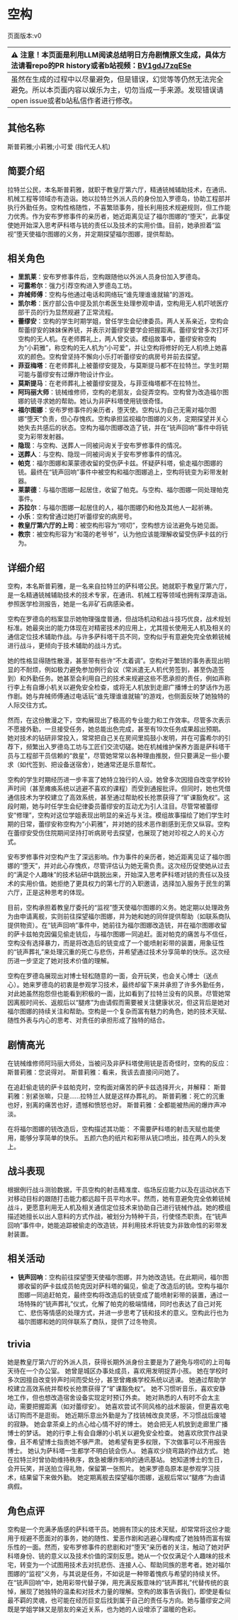 # 空构
页面版本:v0
 

| :warning: 注意！本页面是利用LLM阅读总结明日方舟剧情原文生成，具体方法请看repo的PR history或者b站视频：[BV1gdJ7zqESe](https://www.bilibili.com/video/BV1gdJ7zqESe/)         |
|:----------------------------|
| 虽然在生成的过程中以尽量避免，但是错误，幻觉等等仍然无法完全避免。所以本页面内容以娱乐为主，切勿当成一手来源。发现错误请open issue或者b站私信作者进行修改。|



## 其他名称
斯普莉雅;小莉雅;小可爱 (指代无人机)
## 简要介绍
拉特兰公民，本名斯普莉雅，就职于教皇厅第六厅，精通铳械辅助技术，在通讯、机械工程等领域亦有造诣。她以拉特兰外派人员的身份加入罗德岛，协助工程部并执行外勤任务。空构性格随性，不喜繁琐事务，擅长利用技术规避规则，但工作能力优秀。作为安布罗修事件的亲历者，她近距离见证了福尔图娜的“堕天”，此事促使她开始深入思考萨科塔与铳的责任以及技术的实用价值。目前，她承担着“监视”堕天使福尔图娜的义务，并定期探望福尔图娜，提供帮助。
## 相关角色
-   **里凯莱**：安布罗修事件后，空构跟随他以外派人员身份加入罗德岛。
-   **可露希尔**：强力引荐空构进入罗德岛工坊。
-   **弃械师傅**：空构与他通过电话和网络玩“谁先理谁谁就输”的游戏。
-   **凯尔希**：医疗部公告中提及凯尔希医生处理参观申请，空构用无人机吓唬医疗部干员的行为显然规避了正常流程。
-   **蕾缪安**：空构的学生时期学姐，曾任学生会纪律委员。两人关系亲近，空构会帮蕾缪安的妹妹保养铳，并表示对蕾缪安要学会把握距离。蕾缪安曾多次打坏空构的无人机。在老师葬礼上，两人曾交谈。模组故事中，蕾缪安称空构为“小莉雅”，称空构的无人机为“小可爱”，并让空构将修好的无人机喷上她喜欢的颜色。空构曾坚持不懈向小乐打听蕾缪安的病房号并前去探望。
-   **菲亚梅塔**：在老师葬礼上被蕾缪安提及，与莫斯提马都不在拉特兰。学生时期可能与蕾缪安有过爆炸物设计作业。
-   **莫斯提马**：在老师葬礼上被蕾缪安提及，与菲亚梅塔都不在拉特兰。
-   **阿玛丽大师**：铳械维修师，空构的老朋友，会捉弄空构。空构曾为改造福尔图娜的铳寻求她的帮助。她认为非萨科塔使用铳很奇怪。
-   **福尔图娜**：安布罗修事件的亲历者，堕天使。空构认为自己无需对福尔图娜“堕天”负责，但心存愧疚。空构承担监视福尔图娜的义务，定期探望并关心她失去共感后的状态。空构为福尔图娜改造了铳，并在“铳声回响”事件中将铳变为彩带发射器。
-   **隐现**：与空构、送葬人一同被问询关于安布罗修事件的情况。
-   **送葬人**：与空构、隐现一同被问询关于安布罗修事件的情况。
-   **帕克**：福尔图娜和莱蒙德收留的受伤萨卡兹。怀疑萨科塔，偷走福尔图娜的铳。最终在“铳声回响”事件中被空构和福尔图娜追上，空构将铳变为彩带发射器。
-   **莱蒙德**：与福尔图娜一起居住，收留了帕克。与空构、福尔图娜一同处理帕克事件。
-   **苏拉尔**：与福尔图娜一起居住的人，福尔图娜仍和他及其他人一起祈祷。
-   **小乐**：空构曾通过她打听蕾缪安的病房号。
-   **教皇厅第六厅的上司**：被空构形容为“唠叨”，空构想方设法避免与她见面。
-   **教宗**：被空构形容为“和蔼的老爷爷”，认为他应该能理解收留受伤萨卡兹的行为。
## 详细介绍
空构，本名斯普莉雅，是一名来自拉特兰的萨科塔公民。她就职于教皇厅第六厅，是一名精通铳械辅助技术的技术专家，在通讯、机械工程等领域也拥有深厚造诣。参照医学检测报告，她是一名非矿石病感染者。

空构在罗德岛的档案显示她物理强度普通，但战场机动和战斗技巧优良，战术规划标准。她最突出的能力体现在对精密技术的应用上，尤其擅长使用无人机及相关的通信定位技术辅助作战。与许多萨科塔干员不同，空构似乎有意避免完全依赖铳械进行战斗，更倾向于技术辅助的战斗方式。

她的性格显得随性散漫，甚至带有些许“不太着调”。空构对于繁琐的事务表现出明显的不耐烦，例如极力避免参加例行会议（常派遣无人机代劳签到，甚至伪造签到）和外勤任务。她甚至会利用自己的技术来规避这些不愿承担的责任，例如声称行李上有自爆小机关以避免安全检查，或将无人机放到走廊广播博士的梦话作为恶作剧。她与弃械师傅通过电话玩“谁先理谁谁就输”的游戏，也侧面反映了她独特的人际交往方式。

然而，在这份散漫之下，空构展现出了极高的专业能力和工作效率。尽管多次表示不愿接外勤，一旦接受任务，她总能出色完成，甚至有19次任务成果超出预期。她对技术的钻研非常投入，常常把自己关在房间里捣鼓小发明，并在可露希尔的引荐下，频繁出入罗德岛工坊与工匠们交流切磋。她在机械维护保养方面是萨科塔干员与工程部干员信赖的“救星”，尽管她常常以各种理由推脱，但只要满足一些小要求（如代签到、把设备送宿舍），她通常还是乐意帮忙。

空构的学生时期经历进一步丰富了她特立独行的人设。她曾多次因擅自改变学校铃声时间（甚至瘫痪系统以逃避不喜欢的课程）而受到通报批评。但同时，她也凭借通信技术为学校建立了高效系统，甚至通过帮助校长抢票获得了“旷课豁免权”。这段时期，她与时任学生会纪律委员蕾缪安的互动尤为引人注目。尽管常被蕾缪安“修理”，空构对这位学姐表现出明显的亲近与关注。模组故事描绘了她们学生时期的日常，蕾缪安称空构为“小莉雅”，并对她的技术恶作剧感到无奈又纵容。空构在蕾缪安受伤住院期间坚持打听病房号去探望，也展现了她对珍视之人的关心方式。

安布罗修事件对空构产生了深远影响。作为事件的亲历者，她近距离见证了福尔图娜的“堕天”，并对此心存愧疚，尽管评估认为她无需负责。这次经历促使她从过去的“满足个人趣味”的技术钻研中跳脱出来，开始深入思考萨科塔对铳的责任以及技术的实用价值。她拒绝了更具权力的第七厅的入职邀请，选择加入服务于民生的第六厅，正是这种思考的体现。

目前，空构承担着教皇厅委托的“监视”堕天使福尔图娜的义务。她定期以处理政务为由申请离舰，实则前往探望福尔图娜，并为她和她的同伴提供帮助（如联系商队提供物资）。在“铳声回响”事件中，她前往为福尔图娜改造铳，并在福尔图娜收留的萨卡兹帕克因偏见偷走铳后，与福尔图娜一同追赶。面对帕克的痛苦与不信任，空构没有选择暴力，而是将改造后的铳变成了一个能喷射彩带的装置，用象征性的“铳声葬礼”来处理沉重的死亡与悲伤，并希望通过技术分享简单的快乐。这次经历进一步坚定了她对技术价值的理解。

空构在罗德岛展现出对博士轻松随意的一面，会开玩笑，也会关心博士（送点心）。她来罗德岛的初衷是参观学习技术，最终却留下来并承担了许多外勤任务，对此她虽然抱怨但也能看到积极的一面，比如看到了拉特兰没有的风景。尽管她常因离舰时间长、返舰后以“腿疼”为由请假而需要被关注健康状况，但这背后是她对福尔图娜的持续关注和帮助。空构是一个复杂而富有魅力的角色，她的技术天赋、随性外表与内心的思考、对责任的承担形成了独特的结合。
## 剧情高光
在铳械维修师阿玛丽大师处，当被问及非萨科塔使用铳是否奇怪时，空构的反应：
斯普莉雅：您说得对。
斯普莉雅：看来，我该去直接问问她了。

在追赶偷走铳的萨卡兹帕克时，空构面对痛苦的萨卡兹选择开火，并解释：
斯普莉雅：别紧张嘛，只是......拉特兰人就是这样办葬礼的。
斯普莉雅：死亡的沉重也好，别离的痛苦也好，遗憾和愤怒也好。
斯普莉雅：全都能被热闹的爆炸声冲淡。

在将福尔图娜的铳改造后，空构描述其功能：
不需要萨科塔的射击天赋也能使用，能够分享简单的快乐。
五颜六色的纸片和彩带从铳口喷出，挂在两人的头发上。
## 战斗表现
根据例行战斗测验数据，干员空构的射击精准度、临场反应能力以及在运动状态下对移动目标的跟随打击能力都远超干员平均水平。然而，她有意避免完全依赖铳械战斗，更愿意利用无人机及相关通信定位技术来协助自己进行铳械作战。她的模组描述她擅长以出人意料的方式作战，被划分为特种干员，行使怪杰职责。在“铳声回响”事件中，她能追踪被偷走的改造铳，并利用技术将铳变为非致命性的彩带发射装置。
## 相关活动
-   **铳声回响**：空构前往探望堕天使福尔图娜，并为她改造铳。在此期间，福尔图娜收留的萨卡兹成员帕克因对萨科塔的偏见，偷走了改造后的铳。空构与福尔图娜一同追赶帕克，最终空构将改造后的铳变成了能喷射彩带的装置，通过一场特殊的“铳声葬礼”仪式，化解了帕克的极端情绪，同时也表达了自己对死亡、悲伤等情感的处理方式，并进一步思考了铳和技术的意义。空构此行也为福尔图娜和她的同伴联系了商队，提供了过冬物资。
## trivia
她是教皇厅第六厅的外派人员，获得长期外派身份主要是为了避免与唠叨的上司每天待在一个办公室。
她曾是城区办事处成员，喜欢用发明捉弄小孩。
她在学校时多次因擅自改变铃声时间而受处分，甚至曾瘫痪学校系统以逃课。
她通过帮助学校建立高效系统并帮校长抢票获得了“旷课豁免权”。
她不习惯听音乐，喜欢安静地工作，但也想改造宿舍设备实现定时预订外卖。
她对熟悉的人有时不会太主动，需要把握距离（如对蕾缪安）。
她喜欢尝试不同风格的战术服装，但更喜欢电话订购而不是逛街。
她近期乐意出外勤是为了找铳械改良灵感，不习惯战后废墟的寂静。
她会拿茶桌上的点心给心情不好的博士。
她会把无人机放到走廊里广播博士的梦话。
她的行李上有会自爆的小机关以避免安全检查。
她喜欢欣赏作战录像，且不希望博士指责她不够严肃。
她希望有更多权限，下次做事可以不用报告博士。
她认为萨科塔一生都学不明白铳会伤人。
她喜欢少绕弯路的作战方式。
她在拉特兰时曾协助维持秩序，救急被爆炸影响的通讯基站。
她知道博士的生日，会开玩笑，并送拍立得礼物，保留第一张照片。
她来罗德岛原本是参观学习技术，结果留下来做外勤。
她定期离舰去探望福尔图娜，返舰后常以“腿疼”为由请病假。
## 角色点评
空构是一个充满矛盾感的萨科塔干员。她拥有顶尖的技术天赋，却常常将这份才能用于规避不愿面对的事务，她的随性、爱恶作剧和逃避心理构成了她独特而富有娱乐性的一面。然而，安布罗修事件的悲剧和对“堕天”亲历者的关注，触动了她对萨科塔身份、铳的意义以及技术价值的深刻反思。她从一个仅仅满足个人趣味的技术宅，转变为一个试图用技术去对抗悲伤、连接人心、帮助同族的思考者。她对福尔图娜的“监视”义务，与其说是任务，不如说是一种带着愧疚与希望的持续关怀。在“铳声回响”中，她用彩带代替子弹，用充满反叛意味的“铳声葬礼”代替传统的哀悼，展现了她独特的温柔和对技术力量的理解。空构的故事告诉我们，即使是看似最不羁的灵魂，也可能在经历巨变后找到属于自己的责任与方向。她与蕾缪安之间既是学姐学妹又是朋友的亲近关系，也为她的人设增添了温暖的色彩。